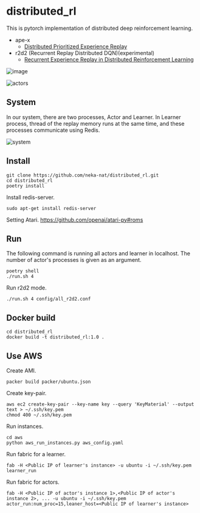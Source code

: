 # distributed_rl

This is pytorch implementation of distributed deep reinforcement learning.

* ape-x
    * [Distributed Prioritized Experience Replay](https://arxiv.org/abs/1803.00933)
* r2d2 (Recurrent Replay Distributed DQN)(experimental)
    * [Recurrent Experience Replay in Distributed Reinforcement Learning](https://openreview.net/forum?id=r1lyTjAqYX)

![image](images/image.gif)

![actors](images/actors.gif)

## System
In our system, there are two processes, Actor and Learner.
In Learner process, thread of the replay memory runs at the same time,
and these processes communicate using Redis.

![system](images/system.png)

## Install

```
git clone https://github.com/neka-nat/distributed_rl.git
cd distributed_rl
poetry install
```

Install redis-server.

```
sudo apt-get install redis-server
```

Setting Atari.
https://github.com/openai/atari-py#roms

## Run
The following command is running all actors and learner in localhost.
The number of actor's processes is given as an argument.

```
poetry shell
./run.sh 4
```

Run r2d2 mode.

```
./run.sh 4 config/all_r2d2.conf
```

## Docker build

```
cd distributed_rl
docker build -t distributed_rl:1.0 .
```

## Use AWS

Create AMI.

```
packer build packer/ubuntu.json
```

Create key-pair.

```
aws ec2 create-key-pair --key-name key --query 'KeyMaterial' --output text > ~/.ssh/key.pem
chmod 400 ~/.ssh/key.pem
```

Run instances.

```
cd aws
python aws_run_instances.py aws_config.yaml
```

Run fabric for a learner.

```
fab -H <Public IP of learner's instance> -u ubuntu -i ~/.ssh/key.pem learner_run
```

Run fabric for actors.

```
fab -H <Public IP of actor's instance 1>,<Public IP of actor's instance 2>, ... -u ubuntu -i ~/.ssh/key.pem actor_run:num_proc=15,leaner_host=<Public IP of learner's instance>
```
